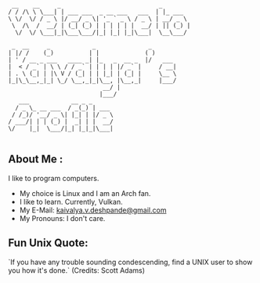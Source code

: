 <!--
**KaivalyaD/KaivalyaD** is a ✨ _special_ ✨ repository because its `README.md` (this file) appears on your GitHub profile.

Here are some ideas to get you started:

- 🔭 I’m currently working on ...
- 🌱 I’m currently learning ...
- 👯 I’m looking to collaborate on ...
- 🤔 I’m looking for help with ...
- 💬 Ask me about ...
- 📫 How to reach me: ...
- 😄 Pronouns: ...
- ⚡ Fun fact: ...
-->
````{verbatim}
 __    __     _                            _        
/ / /\ \ \___| | ___ ___  _ __ ___   ___  | |_ ___  
\ \/  \/ / _ \ |/ __/ _ \| '_ ` _ \ / _ \ | __/ _ \ 
 \  /\  /  __/ | (_| (_) | | | | | |  __/ | || (_) |
  \/  \/ \___|_|\___\___/|_| |_| |_|\___|  \__\___/ 
                                                    
 _  __     _            _               _       
| |/ /    (_)          | |             ( )      
| ' / __ _ ___   ____ _| |_   _  __ _  |/   ___ 
|  < / _` | \ \ / / _` | | | | |/ _` |     / __|
| . \ (_| | |\ V / (_| | | |_| | (_| |     \__ \
|_|\_\__,_|_| \_/ \__,_|_|\__, |\__,_|     |___/
                           __/ |                
                          |___/                 
   ___            __ _ _      
  / _ \_ __ ___  / _(_) | ___ 
 / /_)/ '__/ _ \| |_| | |/ _ \
/ ___/| | | (_) |  _| | |  __/
\/    |_|  \___/|_| |_|_|\___|
                                                               
````
## About Me :
I like to program computers.
- My choice is Linux and I am an Arch fan.
- I like to learn. Currently, Vulkan.
- My E-Mail: kaivalya.v.deshpande@gmail.com
- My Pronouns: I don't care.

## Fun Unix Quote:
\`If you have any trouble sounding condescending, find a UNIX user to show you how it's done.\` (Credits: Scott Adams)
